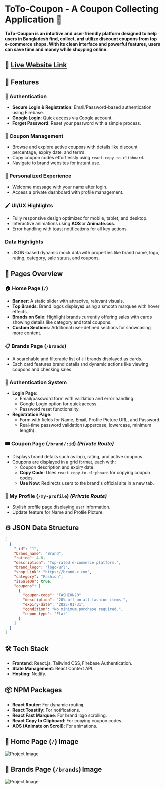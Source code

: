 # ToTo-Coupon - A Coupon Collecting Application 💸

**ToTo-Coupon is an intuitive and user-friendly platform designed to help users in Bangladesh find, collect, and utilize discount coupons from top e-commerce shops. With its clean interface and powerful features, users can save time and money while shopping online.**

## 🔗 [Live Website Link](https://saiyam-assignment9.netlify.app/)

## 🚀 Features

### 🔑 Authentication

- **Secure Login & Registration**: Email/Password-based authentication using Firebase.
- **Google Login**: Quick access via Google account.
- **Forget Password**: Reset your password with a simple process.

### 🛒 Coupon Management

- Browse and explore active coupons with details like discount percentage, expiry date, and terms.
- Copy coupon codes effortlessly using `react-copy-to-clipboard`.
- Navigate to brand websites for instant use.

### 🌟 Personalized Experience

- Welcome message with your name after login.
- Access a private dashboard with profile management.

### 🖌️ UI/UX Highlights

- Fully responsive design optimized for mobile, tablet, and desktop.
- Interactive animations using **AOS** or **Animate.css**.
- Error handling with toast notifications for all key actions.

### Data Highlights

- JSON-based dynamic mock data with properties like brand name, logo, rating, category, sale status, and coupons.

## 📄 Pages Overview

### 🏠 Home Page (`/`)

- **Banner**: A static slider with attractive, relevant visuals.
- **Top Brands**: Brand logos displayed using a smooth marquee with hover effects.
- **Brands on Sale**: Highlight brands currently offering sales with cards showing details like category and total coupons.
- **Custom Sections**: Additional user-defined sections for showcasing more content.

### 📋 Brands Page (`/brands`)

- A searchable and filterable list of all brands displayed as cards.
- Each card features brand details and dynamic actions like viewing coupons and checking sales.

### 🔐 Authentication System

- **Login Page**:
  - Email/password form with validation and error handling.
  - Google Login option for quick access.
  - Password reset functionality.
- **Registration Page**:
  - Form with fields for Name, Email, Profile Picture URL, and Password.
  - Real-time password validation (uppercase, lowercase, minimum length).

### 🎟️ Coupon Page (`/brand/:id`) _(Private Route)_

- Displays brand details such as logo, rating, and active coupons.
- Coupons are displayed in a grid format, each with:
  - Coupon description and expiry date.
  - **Copy Code**: Uses `react-copy-to-clipboard` for copying coupon codes.
  - **Use Now**: Redirects users to the brand's official site in a new tab.

### 👤 My Profile (`/my-profile`) _(Private Route)_

- Stylish profile page displaying user information.
- Update feature for Name and Profile Picture.

## ⚙️ JSON Data Structure

```json
[
  {
    "_id": "1",
    "brand_name": "Brand",
    "rating": 4.8,
    "description": "Top-rated e-commerce platform.",
    "brand_logo": "logo-url",
    "shop_Link": "https://brand-x.com",
    "category": "Fashion",
    "isSaleOn": true,
    "coupons": [
      {
        "coupon-code": "FASHION20",
        "description": "20% off on all fashion items.",
        "expiry-date": "2025-01-31",
        "condition": "No minimum purchase required.",
        "cupon_type": "Flat"
      }
    ]
  }
]
```

## 🛠️ Tech Stack

- **Frontend**: React.js, Tailwind CSS, Firebase Authentication.
- **State Management**: React Context API.
- **Hosting**: Netlify.

## 📦 NPM Packages

- **React Router**: For dynamic routing.
- **React Toastify**: For notifications.
- **React Fast Marquee**: For brand logo scrolling.
- **React Copy to Clipboard**: For copying coupon codes.
- **AOS (Animate on Scroll)**: For animations.

## 📸 Home Page (`/`) Image

![Project Image](https://i.ibb.co.com/QM3qfXM/saiyam-assignment9-netlify-app.png)

## 📸 Brands Page (`/brands`) Image

![Project Image](https://i.ibb.co.com/TmQCQ91/saiyam-assignment9-netlify-app-brands.png)
